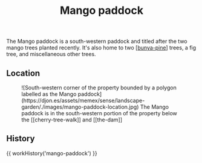 ﻿---
tags: gardens, landscape, wood-duck-meadows
title: Mango paddock
type: zone
---
The Mango paddock is a south-western paddock and titled after the two mango trees planted recently. It's also home to two [[bunya-pine]] trees, a fig tree, and miscellaneous other trees.

## Location

<figure markdown>
![South-western corner of the property bounded by a polygon labelled as the Mango paddock](https://djon.es/assets/memex/sense/landscape-garden/./images/mango-paddock-location.jpg)
<caption>The Mango paddock is in the south-western portion of the property below the [[cherry-tree-walk]] and [[the-dam]] </caption>
</figure>

## History

{{ workHistory('mango-paddock') }}

[//begin]: # "Autogenerated link references for markdown compatibility"
[bunya-pine]: plants/bunya-pine "Bunya Pine"
[//end]: # "Autogenerated link references"